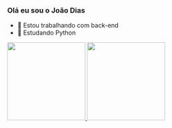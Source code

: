### Olá eu sou o João Dias

- 🔭 Estou trabalhando com back-end
- 🌱 Estudando Python

<div>
  <a href="https://github.com/diasjoaovictor">
  <img height="180em" src="https://github-readme-stats.vercel.app/api?username=diasjoaovictor&show_icons=true&theme=chartreuse-dark&include_all_commits=true&count_private=true"/>
  <img height="180em" src="https://github-readme-stats.vercel.app/api/top-langs/?username=diasjoaovictor&layout=compact&langs_count=7&theme=chartreuse-dark"/>
</div>

##
